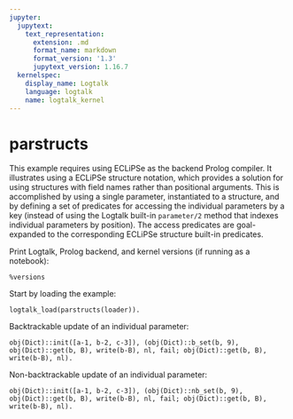 ```yaml
---
jupyter:
  jupytext:
    text_representation:
      extension: .md
      format_name: markdown
      format_version: '1.3'
      jupytext_version: 1.16.7
  kernelspec:
    display_name: Logtalk
    language: logtalk
    name: logtalk_kernel
---
```


<!--
________________________________________________________________________

This file is part of Logtalk <https://logtalk.org/>  
SPDX-FileCopyrightText: 1998-2025 Paulo Moura <pmoura@logtalk.org>  
SPDX-License-Identifier: Apache-2.0

Licensed under the Apache License, Version 2.0 (the "License");
you may not use this file except in compliance with the License.
You may obtain a copy of the License at

    http://www.apache.org/licenses/LICENSE-2.0

Unless required by applicable law or agreed to in writing, software
distributed under the License is distributed on an "AS IS" BASIS,
WITHOUT WARRANTIES OR CONDITIONS OF ANY KIND, either express or implied.
See the License for the specific language governing permissions and
limitations under the License.
________________________________________________________________________
-->

# parstructs

This example requires using ECLiPSe as the backend Prolog compiler. It
illustrates using a ECLiPSe structure notation, which provides a solution
for using structures with field names rather than positional arguments. This
is accomplished by using a single parameter, instantiated to a structure, and
by defining a set of predicates for accessing the individual parameters by a
key (instead of using the Logtalk built-in `parameter/2` method that indexes
individual parameters by position). The access predicates are goal-expanded
to the corresponding ECLiPSe structure built-in predicates.

Print Logtalk, Prolog backend, and kernel versions (if running as a notebook):

```logtalk
%versions
```

Start by loading the example:

```logtalk
logtalk_load(parstructs(loader)).
```

Backtrackable update of an individual parameter:

```logtalk
obj(Dict)::init([a-1, b-2, c-3]), (obj(Dict)::b_set(b, 9), obj(Dict)::get(b, B), write(b-B), nl, fail; obj(Dict)::get(b, B), write(b-B), nl).
```

<!--
b-9
b-2
Dict = p{a:1, b:2, c:3}, B = 2.
-->

Non-backtrackable update of an individual parameter:

```logtalk
obj(Dict)::init([a-1, b-2, c-3]), (obj(Dict)::nb_set(b, 9), obj(Dict)::get(b, B), write(b-B), nl, fail; obj(Dict)::get(b, B), write(b-B), nl).
```

<!--
b-9
b-9
Dict = p{a:1, b:9, c:3}, B = 9.
-->
